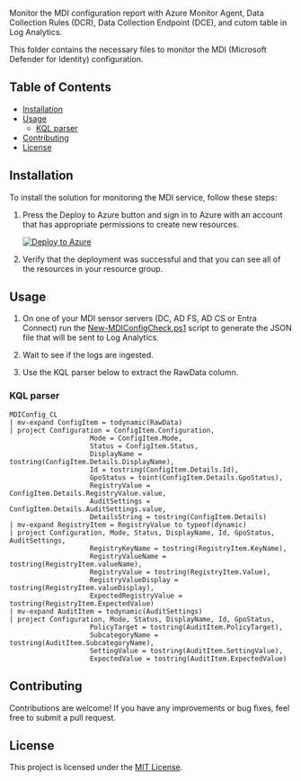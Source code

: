 Monitor the MDI configuration report with Azure Monitor Agent, Data Collection Rules (DCR), Data Collection Endpoint (DCE), and cutom table in Log Analytics.

This folder contains the necessary files to monitor the MDI (Microsoft Defender for Identity) configuration.

## Table of Contents

- [Installation](#installation)
- [Usage](#usage)
    - [KQL parser](#kql-parser)
- [Contributing](#contributing)
- [License](#license)

## Installation

To install the solution for monitoring the MDI service, follow these steps:

1. Press the Deploy to Azure button and sign in to Azure with an account that has appropriate permissions to create new resources.

    [![Deploy to Azure](https://aka.ms/deploytoazurebutton)](https://portal.azure.com/#create/Microsoft.Template/uri/https%3A%2F%2Fraw.githubusercontent.com%2FPacktPublishing%2FMicrosoft-Defender-for-Identity-in-Depth%2Fmain%2FChapter03%2F2-MonitorMDIConfiguration%2Fmain.json)

2. Verify that the deployment was successful and that you can see all of the resources in your resource group.

## Usage

1. On one of your MDI sensor servers (DC, AD FS, AD CS or Entra Connect) run the [New-MDIConfigCheck.ps1](New-MDIConfigCheck.ps1) script to generate the JSON file that will be sent to Log Analytics.

2. Wait to see if the logs are ingested.

3. Use the KQL parser below to extract the RawData column.

### KQL parser

```kql
MDIConfig_CL
| mv-expand ConfigItem = todynamic(RawData)
| project Configuration = ConfigItem.Configuration,
                    Mode = ConfigItem.Mode,
                    Status = ConfigItem.Status,
                    DisplayName = tostring(ConfigItem.Details.DisplayName),
                    Id = tostring(ConfigItem.Details.Id),
                    GpoStatus = toint(ConfigItem.Details.GpoStatus),
                    RegistryValue = ConfigItem.Details.RegistryValue.value,
                    AuditSettings = ConfigItem.Details.AuditSettings.value,
                    DetailsString = tostring(ConfigItem.Details)
| mv-expand RegistryItem = RegistryValue to typeof(dynamic)
| project Configuration, Mode, Status, DisplayName, Id, GpoStatus, AuditSettings,
                    RegistryKeyName = tostring(RegistryItem.KeyName),
                    RegistryValueName = tostring(RegistryItem.valueName),
                    RegistryValue = tostring(RegistryItem.Value),
                    RegistryValueDisplay = tostring(RegistryItem.valueDisplay),
                    ExpectedRegistryValue = tostring(RegistryItem.ExpectedValue)
| mv-expand AuditItem = todynamic(AuditSettings)
| project Configuration, Mode, Status, DisplayName, Id, GpoStatus,
                    PolicyTarget = tostring(AuditItem.PolicyTarget),
                    SubcategoryName = tostring(AuditItem.SubcategoryName),
                    SettingValue = tostring(AuditItem.SettingValue),
                    ExpectedValue = tostring(AuditItem.ExpectedValue)
```

## Contributing

Contributions are welcome! If you have any improvements or bug fixes, feel free to submit a pull request.

## License

This project is licensed under the [MIT License](LICENSE).

